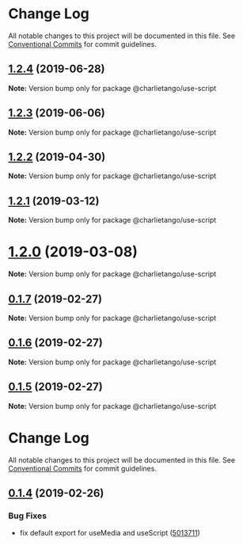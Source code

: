 # Change Log

All notable changes to this project will be documented in this file.
See [Conventional Commits](https://conventionalcommits.org) for commit guidelines.

## [1.2.4](https://github.com/charlie-tango/hooks/compare/@charlietango/use-script@1.2.3...@charlietango/use-script@1.2.4) (2019-06-28)

**Note:** Version bump only for package @charlietango/use-script

## [1.2.3](https://github.com/charlie-tango/hooks/compare/@charlietango/use-script@1.2.2...@charlietango/use-script@1.2.3) (2019-06-06)

**Note:** Version bump only for package @charlietango/use-script

## [1.2.2](https://github.com/charlie-tango/hooks/compare/@charlietango/use-script@1.2.1...@charlietango/use-script@1.2.2) (2019-04-30)

**Note:** Version bump only for package @charlietango/use-script

## [1.2.1](https://github.com/charlie-tango/hooks/compare/@charlietango/use-script@1.2.0...@charlietango/use-script@1.2.1) (2019-03-12)

**Note:** Version bump only for package @charlietango/use-script

# [1.2.0](https://github.com/charlie-tango/hooks/compare/@charlietango/use-script@0.1.7...@charlietango/use-script@1.2.0) (2019-03-08)

**Note:** Version bump only for package @charlietango/use-script

## [0.1.7](https://github.com/charlie-tango/hooks/compare/@charlietango/use-script@0.1.6...@charlietango/use-script@0.1.7) (2019-02-27)

**Note:** Version bump only for package @charlietango/use-script

## [0.1.6](https://github.com/charlie-tango/hooks/compare/@charlietango/use-script@0.1.5...@charlietango/use-script@0.1.6) (2019-02-27)

**Note:** Version bump only for package @charlietango/use-script

## [0.1.5](https://github.com/charlie-tango/hooks/compare/@charlietango/use-script@0.1.4...@charlietango/use-script@0.1.5) (2019-02-27)

**Note:** Version bump only for package @charlietango/use-script

# Change Log

All notable changes to this project will be documented in this file. See
[Conventional Commits](https://conventionalcommits.org) for commit guidelines.

## [0.1.4](https://github.com/charlie-tango/hooks/compare/@charlietango/use-script@0.1.3...@charlietango/use-script@0.1.4) (2019-02-26)

### Bug Fixes

- fix default export for useMedia and useScript
  ([5013711](https://github.com/charlie-tango/hooks/commit/5013711))
